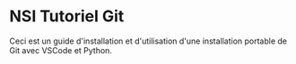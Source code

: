 # NSI Tutoriel Git
Ceci est un guide d'installation et d'utilisation d'une
installation portable de Git avec VSCode et Python.